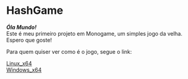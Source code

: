 # HashGame
***Óla Mundo!***  
Este é meu primeiro projeto em Monogame, um simples jogo da velha. Espero que goste!  
  
Para quem quiser ver como é o jogo, segue o link:  
  
[Linux_x64](https://drive.google.com/file/d/1rehLupXigpvN8tx-akqUWKxQheQKwoxf/view?usp=sharing)  
[Windows_x64](https://drive.google.com/file/d/1gz8hiAigp1ePWqTRvfDldm4YXgB5-YEv/view?usp=sharing)
